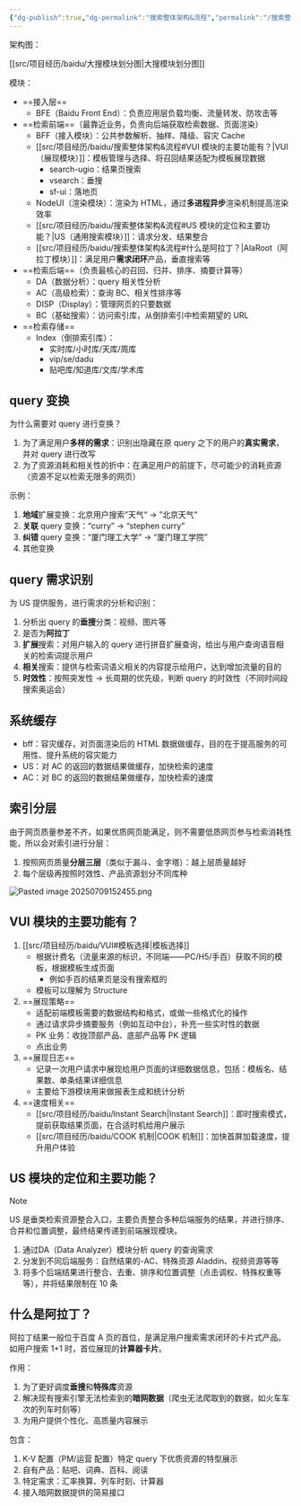 ```yaml
---
{"dg-publish":true,"dg-permalink":"搜索整体架构&流程","permalink":"/搜索整体架构&流程/"}
---
```



架构图：

<style> .container {font-family: sans-serif; text-align: center;} .button-wrapper button {z-index: 1;height: 40px; width: 100px; margin: 10px;padding: 5px;} .excalidraw .App-menu_top .buttonList { display: flex;} .excalidraw-wrapper { height: 800px; margin: 50px; position: relative;} :root[dir="ltr"] .excalidraw .layer-ui__wrapper .zen-mode-transition.App-menu_bottom--transition-left {transform: none;} </style><script src="https://cdn.jsdelivr.net/npm/react@17/umd/react.production.min.js"></script><script src="https://cdn.jsdelivr.net/npm/react-dom@17/umd/react-dom.production.min.js"></script><script type="text/javascript" src="https://cdn.jsdelivr.net/npm/@excalidraw/excalidraw@0/dist/excalidraw.production.min.js"></script><div id="Drawing_2025-07-08_1015.55.excalidraw.md1"></div><script>(function(){const InitialData={"type":"excalidraw","version":2,"source":"https://github.com/zsviczian/obsidian-excalidraw-plugin/releases/tag/2.13.0","elements":[{"id":"AJ95CTKOlv9u1peV2lcHq","type":"rectangle","x":-206.01887893676758,"y":-316.11328125,"width":148.69146728515625,"height":71.94009399414062,"angle":0,"strokeColor":"#1e1e1e","backgroundColor":"transparent","fillStyle":"solid","strokeWidth":2,"strokeStyle":"solid","roughness":1,"opacity":100,"groupIds":[],"frameId":null,"index":"a0","roundness":{"type":3},"seed":331179352,"version":597,"versionNonce":1190184,"isDeleted":false,"boundElements":[{"type":"text","id":"8sjlw1u5"},{"id":"NjAXDvy92cEBvGCr5J1pH","type":"arrow"}],"updated":1751941278210,"link":null,"locked":false},{"id":"8sjlw1u5","type":"text","x":-152.96313095092773,"y":-292.6432342529297,"width":42.57997131347656,"height":25,"angle":0,"strokeColor":"#1e1e1e","backgroundColor":"transparent","fillStyle":"solid","strokeWidth":2,"strokeStyle":"solid","roughness":1,"opacity":100,"groupIds":[],"frameId":null,"index":"a1","roundness":null,"seed":1315753512,"version":197,"versionNonce":665321256,"isDeleted":false,"boundElements":[],"updated":1751941278211,"link":null,"locked":false,"text":"BFE","rawText":"BFE","fontSize":20,"fontFamily":5,"textAlign":"center","verticalAlign":"middle","containerId":"AJ95CTKOlv9u1peV2lcHq","originalText":"BFE","autoResize":true,"lineHeight":1.25},{"id":"OLhaR6Pe9VneRn3I7MTpL","type":"rectangle","x":-204.9978265726815,"y":-188.8737030029297,"width":148.69146728515625,"height":71.94009399414062,"angle":0,"strokeColor":"#1e1e1e","backgroundColor":"transparent","fillStyle":"solid","strokeWidth":2,"strokeStyle":"solid","roughness":1,"opacity":100,"groupIds":[],"frameId":null,"index":"a2","roundness":{"type":3},"seed":10265176,"version":858,"versionNonce":1616797016,"isDeleted":false,"boundElements":[{"type":"text","id":"D5Z48zlL"},{"id":"hd1l1KzLoowPcs1fJLY9a","type":"arrow"},{"id":"NjAXDvy92cEBvGCr5J1pH","type":"arrow"}],"updated":1751941278210,"link":null,"locked":false},{"id":"D5Z48zlL","type":"text","x":-180.65209293010338,"y":-177.90365600585938,"width":100,"height":50,"angle":0,"strokeColor":"#1e1e1e","backgroundColor":"transparent","fillStyle":"solid","strokeWidth":2,"strokeStyle":"solid","roughness":1,"opacity":100,"groupIds":[],"frameId":null,"index":"a3","roundness":null,"seed":109483864,"version":499,"versionNonce":1135467048,"isDeleted":false,"boundElements":[],"updated":1751941278211,"link":null,"locked":false,"text":"BFF\n搜索接入层","rawText":"BFF\n搜索接入层","fontSize":20,"fontFamily":5,"textAlign":"center","verticalAlign":"middle","containerId":"OLhaR6Pe9VneRn3I7MTpL","originalText":"BFF\n搜索接入层","autoResize":true,"lineHeight":1.25},{"id":"T0BFYrz8E8iErwGqiCNk3","type":"rectangle","x":-204.10478591918945,"y":-63.30507373454668,"width":148.69146728515625,"height":71.94009399414062,"angle":0,"strokeColor":"#1e1e1e","backgroundColor":"#ffec99","fillStyle":"solid","strokeWidth":2,"strokeStyle":"solid","roughness":1,"opacity":100,"groupIds":[],"frameId":null,"index":"a4","roundness":{"type":3},"seed":1559906904,"version":932,"versionNonce":1424396376,"isDeleted":false,"boundElements":[{"type":"text","id":"h4mZWs9u"},{"id":"voiqu34FN5c6zq-I7tptr","type":"arrow"}],"updated":1751941332445,"link":null,"locked":false},{"id":"h4mZWs9u","type":"text","x":-179.75905227661133,"y":-52.33502673747637,"width":100,"height":50,"angle":0,"strokeColor":"#1e1e1e","backgroundColor":"transparent","fillStyle":"solid","strokeWidth":2,"strokeStyle":"solid","roughness":1,"opacity":100,"groupIds":[],"frameId":null,"index":"a5","roundness":null,"seed":1492074328,"version":549,"versionNonce":1573953112,"isDeleted":false,"boundElements":[],"updated":1751941219078,"link":null,"locked":false,"text":"VUI\n搜索展现层","rawText":"VUI\n搜索展现层","fontSize":20,"fontFamily":5,"textAlign":"center","verticalAlign":"middle","containerId":"T0BFYrz8E8iErwGqiCNk3","originalText":"VUI\n搜索展现层","autoResize":true,"lineHeight":1.25},{"id":"NjAXDvy92cEBvGCr5J1pH","type":"arrow","x":-126.11111417709358,"y":-242.9231719970703,"width":1.2600590519804484,"height":53.049468994140625,"angle":0,"strokeColor":"#1e1e1e","backgroundColor":"transparent","fillStyle":"solid","strokeWidth":2,"strokeStyle":"solid","roughness":1,"opacity":100,"groupIds":[],"frameId":null,"index":"a6","roundness":{"type":2},"seed":869873240,"version":663,"versionNonce":859515688,"isDeleted":false,"boundElements":[],"updated":1751941278213,"link":null,"locked":false,"points":[[0,0],[1.2600590519804484,53.049468994140625]],"lastCommittedPoint":null,"startBinding":{"elementId":"AJ95CTKOlv9u1peV2lcHq","focus":-0.06220682798603423,"gap":1.2500152587890625},"endBinding":{"elementId":"OLhaR6Pe9VneRn3I7MTpL","focus":0.0888088618310053,"gap":1},"startArrowhead":null,"endArrowhead":"arrow","elbowed":false},{"id":"hd1l1KzLoowPcs1fJLY9a","type":"arrow","x":-127.88776505009932,"y":-115.93360900878906,"width":0.7254742382307597,"height":51.79298400878906,"angle":0,"strokeColor":"#1e1e1e","backgroundColor":"transparent","fillStyle":"solid","strokeWidth":2,"strokeStyle":"solid","roughness":1,"opacity":100,"groupIds":[],"frameId":null,"index":"a7","roundness":{"type":2},"seed":280367704,"version":480,"versionNonce":181104680,"isDeleted":false,"boundElements":[],"updated":1751941278212,"link":null,"locked":false,"points":[[0,0],[-0.7254742382307597,51.79298400878906]],"lastCommittedPoint":null,"startBinding":{"elementId":"OLhaR6Pe9VneRn3I7MTpL","focus":-0.04385027559334594,"gap":1},"endBinding":null,"startArrowhead":null,"endArrowhead":"arrow","elbowed":false},{"id":"KbPqjSWjXvailYgfzqvS5","type":"rectangle","x":-203.91378116252525,"y":70.38734436035156,"width":148.69146728515625,"height":71.94009399414062,"angle":0,"strokeColor":"#1e1e1e","backgroundColor":"transparent","fillStyle":"solid","strokeWidth":2,"strokeStyle":"solid","roughness":1,"opacity":100,"groupIds":[],"frameId":null,"index":"a8","roundness":{"type":3},"seed":1401070424,"version":1045,"versionNonce":1472055592,"isDeleted":false,"boundElements":[{"type":"text","id":"2kQpMwmI"}],"updated":1751941227299,"link":null,"locked":false},{"id":"2kQpMwmI","type":"text","x":-169.56804751994713,"y":81.35739135742188,"width":80,"height":50,"angle":0,"strokeColor":"#1e1e1e","backgroundColor":"transparent","fillStyle":"solid","strokeWidth":2,"strokeStyle":"solid","roughness":1,"opacity":100,"groupIds":[],"frameId":null,"index":"a9","roundness":null,"seed":1862563928,"version":689,"versionNonce":1563437864,"isDeleted":false,"boundElements":[],"updated":1751941232006,"link":null,"locked":false,"text":"US\n统一搜索","rawText":"US\n统一搜索","fontSize":20,"fontFamily":5,"textAlign":"center","verticalAlign":"middle","containerId":"KbPqjSWjXvailYgfzqvS5","originalText":"US\n统一搜索","autoResize":true,"lineHeight":1.25},{"id":"voiqu34FN5c6zq-I7tptr","type":"arrow","x":-126.85672015074802,"y":12.052973750804881,"width":2.1829717743008104,"height":64.382542606617,"angle":0,"strokeColor":"#1e1e1e","backgroundColor":"transparent","fillStyle":"solid","strokeWidth":2,"strokeStyle":"solid","roughness":1,"opacity":100,"groupIds":[],"frameId":null,"index":"aA","roundness":{"type":2},"seed":184309544,"version":444,"versionNonce":631873832,"isDeleted":false,"boundElements":[],"updated":1751941268957,"link":null,"locked":false,"points":[[0,0],[-2.1829717743008104,64.382542606617]],"lastCommittedPoint":null,"startBinding":{"elementId":"T0BFYrz8E8iErwGqiCNk3","focus":-0.05608169084701131,"gap":3.4179534912109375},"endBinding":null,"startArrowhead":null,"endArrowhead":"arrow","elbowed":false},{"id":"IHKcnG-Ppu1GuAS8I6Mwc","type":"rectangle","x":40.21162033081055,"y":-63.37237548828125,"width":148.69146728515625,"height":71.94009399414062,"angle":0,"strokeColor":"#1e1e1e","backgroundColor":"transparent","fillStyle":"solid","strokeWidth":2,"strokeStyle":"solid","roughness":1,"opacity":100,"groupIds":[],"frameId":null,"index":"aB","roundness":{"type":3},"seed":1987667288,"version":986,"versionNonce":537096536,"isDeleted":false,"boundElements":[{"type":"text","id":"hq7cODDF"}],"updated":1751941129969,"link":null,"locked":false},{"id":"hq7cODDF","type":"text","x":78.0673713684082,"y":-52.40232849121094,"width":72.97996520996094,"height":50,"angle":0,"strokeColor":"#1e1e1e","backgroundColor":"transparent","fillStyle":"solid","strokeWidth":2,"strokeStyle":"solid","roughness":1,"opacity":100,"groupIds":[],"frameId":null,"index":"aC","roundness":null,"seed":1238563416,"version":637,"versionNonce":583614040,"isDeleted":false,"boundElements":[],"updated":1751941226427,"link":null,"locked":false,"text":"NodeUI\n渲染","rawText":"NodeUI\n渲染","fontSize":20,"fontFamily":5,"textAlign":"center","verticalAlign":"middle","containerId":"IHKcnG-Ppu1GuAS8I6Mwc","originalText":"NodeUI\n渲染","autoResize":true,"lineHeight":1.25},{"id":"gkpWsEPj8jrxTra2mH1Og","type":"arrow","x":-55.57942581176758,"y":-24.003890991210938,"width":98.15106201171875,"height":2.024749755859375,"angle":0,"strokeColor":"#1e1e1e","backgroundColor":"transparent","fillStyle":"solid","strokeWidth":2,"strokeStyle":"solid","roughness":1,"opacity":100,"groupIds":[],"frameId":null,"index":"aD","roundness":{"type":2},"seed":405736792,"version":115,"versionNonce":111737688,"isDeleted":false,"boundElements":[],"updated":1751941129969,"link":null,"locked":false,"points":[[0,0],[98.15106201171875,-2.024749755859375]],"lastCommittedPoint":null,"startBinding":null,"endBinding":null,"startArrowhead":null,"endArrowhead":"arrow","elbowed":false},{"id":"dZMbNJ7DQ-1OH0jr7GTQS","type":"rectangle","x":-203.57426834106445,"y":216.7903289794922,"width":148.69146728515625,"height":71.94009399414062,"angle":0,"strokeColor":"#1e1e1e","backgroundColor":"transparent","fillStyle":"solid","strokeWidth":2,"strokeStyle":"solid","roughness":1,"opacity":100,"groupIds":[],"frameId":null,"index":"aE","roundness":{"type":3},"seed":970217768,"version":1193,"versionNonce":817820504,"isDeleted":false,"boundElements":[{"type":"text","id":"XzsFvUkK"},{"id":"Ho2QNKnSg4sLZOmei8i6L","type":"arrow"}],"updated":1751941187451,"link":null,"locked":false},{"id":"XzsFvUkK","type":"text","x":-169.22853469848633,"y":227.7603759765625,"width":80,"height":50,"angle":0,"strokeColor":"#1e1e1e","backgroundColor":"transparent","fillStyle":"solid","strokeWidth":2,"strokeStyle":"solid","roughness":1,"opacity":100,"groupIds":[],"frameId":null,"index":"aF","roundness":null,"seed":1128199208,"version":829,"versionNonce":1775132456,"isDeleted":false,"boundElements":[],"updated":1751941236944,"link":null,"locked":false,"text":"AC\n高级搜索","rawText":"AC\n高级搜索","fontSize":20,"fontFamily":5,"textAlign":"center","verticalAlign":"middle","containerId":"dZMbNJ7DQ-1OH0jr7GTQS","originalText":"AC\n高级搜索","autoResize":true,"lineHeight":1.25},{"id":"_9sGqY3Ikjb3gCT2p-e-h","type":"arrow","x":-130.01301956176758,"y":140.84637451171875,"width":0.48504638671875,"height":76.5006103515625,"angle":0,"strokeColor":"#1e1e1e","backgroundColor":"transparent","fillStyle":"solid","strokeWidth":2,"strokeStyle":"solid","roughness":1,"opacity":100,"groupIds":[],"frameId":null,"index":"aG","roundness":{"type":2},"seed":1962384984,"version":71,"versionNonce":434332712,"isDeleted":false,"boundElements":[],"updated":1751941139688,"link":null,"locked":false,"points":[[0,0],[0.48504638671875,76.5006103515625]],"lastCommittedPoint":null,"startBinding":null,"endBinding":null,"startArrowhead":null,"endArrowhead":"arrow","elbowed":false},{"id":"mf7X0xd4mekc1fSeFW1l3","type":"rectangle","x":5.266857147216797,"y":212.9524383544922,"width":148.69146728515625,"height":71.94009399414062,"angle":0,"strokeColor":"#1e1e1e","backgroundColor":"transparent","fillStyle":"solid","strokeWidth":2,"strokeStyle":"solid","roughness":1,"opacity":100,"groupIds":[],"frameId":null,"index":"aH","roundness":{"type":3},"seed":1578897448,"version":1440,"versionNonce":1326526760,"isDeleted":false,"boundElements":[{"type":"text","id":"5q2CgPU4"},{"id":"IOAySVIejeToKcNcdmQXo","type":"arrow"}],"updated":1751941152758,"link":null,"locked":false},{"id":"5q2CgPU4","type":"text","x":29.612590789794922,"y":223.9224853515625,"width":100,"height":50,"angle":0,"strokeColor":"#1e1e1e","backgroundColor":"transparent","fillStyle":"solid","strokeWidth":2,"strokeStyle":"solid","roughness":1,"opacity":100,"groupIds":[],"frameId":null,"index":"aI","roundness":null,"seed":326617896,"version":1091,"versionNonce":1057517352,"isDeleted":false,"boundElements":[],"updated":1751941246174,"link":null,"locked":false,"text":"AlaRoot\n阿拉丁入口","rawText":"AlaRoot\n阿拉丁入口","fontSize":20,"fontFamily":5,"textAlign":"center","verticalAlign":"middle","containerId":"mf7X0xd4mekc1fSeFW1l3","originalText":"AlaRoot\n阿拉丁入口","autoResize":true,"lineHeight":1.25},{"id":"IOAySVIejeToKcNcdmQXo","type":"arrow","x":-125.69984817504883,"y":142.22332763671875,"width":215.7486572265626,"height":68.55139160156247,"angle":0,"strokeColor":"#1e1e1e","backgroundColor":"transparent","fillStyle":"solid","strokeWidth":2,"strokeStyle":"solid","roughness":1,"opacity":100,"groupIds":[],"frameId":null,"index":"aJ","roundness":{"type":2},"seed":2005781288,"version":101,"versionNonce":2009167656,"isDeleted":false,"boundElements":[],"updated":1751941268965,"link":null,"locked":false,"points":[[0,0],[215.7486572265626,68.55139160156247]],"lastCommittedPoint":null,"startBinding":null,"endBinding":{"elementId":"mf7X0xd4mekc1fSeFW1l3","focus":0.6957884095277208,"gap":2.1777191162109375},"startArrowhead":null,"endArrowhead":"arrow","elbowed":false},{"id":"pJTfRkDaAnCweoblNwec6","type":"rectangle","x":-201.27929295491606,"y":365.46691755861394,"width":148.69146728515625,"height":71.94009399414062,"angle":0,"strokeColor":"#1e1e1e","backgroundColor":"transparent","fillStyle":"solid","strokeWidth":2,"strokeStyle":"solid","roughness":1,"opacity":100,"groupIds":[],"frameId":null,"index":"aK","roundness":{"type":3},"seed":859757656,"version":1335,"versionNonce":1224728664,"isDeleted":false,"boundElements":[{"type":"text","id":"fUZLq9sY"}],"updated":1751941188430,"link":null,"locked":false},{"id":"fUZLq9sY","type":"text","x":-166.93355931233793,"y":376.43696455568426,"width":80,"height":50,"angle":0,"strokeColor":"#1e1e1e","backgroundColor":"transparent","fillStyle":"solid","strokeWidth":2,"strokeStyle":"solid","roughness":1,"opacity":100,"groupIds":[],"frameId":null,"index":"aL","roundness":null,"seed":1557238104,"version":967,"versionNonce":764439384,"isDeleted":false,"boundElements":[],"updated":1751941239740,"link":null,"locked":false,"text":"BC\n基础搜索","rawText":"BC\n基础搜索","fontSize":20,"fontFamily":5,"textAlign":"center","verticalAlign":"middle","containerId":"pJTfRkDaAnCweoblNwec6","originalText":"BC\n基础搜索","autoResize":true,"lineHeight":1.25},{"id":"Ho2QNKnSg4sLZOmei8i6L","type":"arrow","x":-126.61519886797333,"y":292.36722477387906,"width":3.1645487343556056,"height":71.98484231231686,"angle":0,"strokeColor":"#1e1e1e","backgroundColor":"transparent","fillStyle":"solid","strokeWidth":2,"strokeStyle":"solid","roughness":1,"opacity":100,"groupIds":[],"frameId":null,"index":"aM","roundness":{"type":2},"seed":741824296,"version":41,"versionNonce":355154984,"isDeleted":false,"boundElements":[],"updated":1751941268958,"link":null,"locked":false,"points":[[0,0],[-3.1645487343556056,71.98484231231686]],"lastCommittedPoint":null,"startBinding":{"elementId":"dZMbNJ7DQ-1OH0jr7GTQS","focus":-0.05735119009178363,"gap":3.6368018002462463},"endBinding":null,"startArrowhead":null,"endArrowhead":"arrow","elbowed":false},{"id":"Fc1bqJrInIXC-aVAoEQ-k","type":"rectangle","x":7.6685236540560595,"y":365.78803106341576,"width":148.69146728515625,"height":71.94009399414062,"angle":0,"strokeColor":"#1e1e1e","backgroundColor":"transparent","fillStyle":"solid","strokeWidth":2,"strokeStyle":"solid","roughness":1,"opacity":100,"groupIds":[],"frameId":null,"index":"aN","roundness":{"type":3},"seed":1595532328,"version":1445,"versionNonce":1793978200,"isDeleted":false,"boundElements":[{"type":"text","id":"s1P6dneU"},{"id":"Aml-gG2LIODuJhNyBL0dV","type":"arrow"}],"updated":1751941205295,"link":null,"locked":false},{"id":"s1P6dneU","type":"text","x":55.56427560718106,"y":376.75807806048607,"width":52.89996337890625,"height":50,"angle":0,"strokeColor":"#1e1e1e","backgroundColor":"transparent","fillStyle":"solid","strokeWidth":2,"strokeStyle":"solid","roughness":1,"opacity":100,"groupIds":[],"frameId":null,"index":"aO","roundness":null,"seed":1570447144,"version":1075,"versionNonce":149939240,"isDeleted":false,"boundElements":[],"updated":1751941249243,"link":null,"locked":false,"text":"DISP\n展现","rawText":"DISP\n展现","fontSize":20,"fontFamily":5,"textAlign":"center","verticalAlign":"middle","containerId":"Fc1bqJrInIXC-aVAoEQ-k","originalText":"DISP\n展现","autoResize":true,"lineHeight":1.25},{"id":"Aml-gG2LIODuJhNyBL0dV","type":"arrow","x":-124.62610934162058,"y":287.60542552534434,"width":208.56363396515593,"height":77.18260553807141,"angle":0,"strokeColor":"#1e1e1e","backgroundColor":"transparent","fillStyle":"solid","strokeWidth":2,"strokeStyle":"solid","roughness":1,"opacity":100,"groupIds":[],"frameId":null,"index":"aP","roundness":{"type":2},"seed":1563700264,"version":77,"versionNonce":1104695848,"isDeleted":false,"boundElements":[],"updated":1751941268970,"link":null,"locked":false,"points":[[0,0],[208.56363396515593,77.18260553807141]],"lastCommittedPoint":null,"startBinding":null,"endBinding":{"elementId":"Fc1bqJrInIXC-aVAoEQ-k","focus":0.5935730357699854,"gap":1},"startArrowhead":null,"endArrowhead":"arrow","elbowed":false},{"id":"bdWdEaxruJg8Z5FO_ihey","type":"freedraw","x":99.66634717262559,"y":-142.10958925110845,"width":79.5539330938933,"height":72.9407859544979,"angle":0,"strokeColor":"#1e1e1e","backgroundColor":"transparent","fillStyle":"solid","strokeWidth":2,"strokeStyle":"solid","roughness":1,"opacity":100,"groupIds":[],"frameId":null,"index":"aQ","roundness":null,"seed":77470760,"version":72,"versionNonce":1479557976,"isDeleted":true,"boundElements":null,"updated":1751941302814,"link":null,"locked":false,"points":[[0,0],[-4.893693592093086,0.7054078724517012],[-5.955223228610748,1.7635037842556187],[-7.610151365666525,3.0013297498283578],[-9.424556939429294,5.266745526622799],[-11.842535012882081,8.162949250838807],[-12.55134481630023,9.573733201994884],[-15.6408704212771,18.319986438588188],[-16.180092376331118,23.68847195673058],[-16.705706607519232,28.39224559902911],[-16.705706607519232,33.09601924132764],[-15.661218419581019,37.79980878049986],[-11.567837035779121,46.040748093587894],[-8.28506903440973,50.083195894135315],[-6.219747206561692,51.32105365345544],[-2.838545763396951,52.769131670252904],[0.5425920922730256,53.732291452470065],[5.246349837697835,54.776811434155576],[9.95017117061741,54.776811434155576],[15.318608998138757,54.776811434155576],[21.348420358032286,54.22741547994971],[26.716921773048398,53.152373500808324],[28.782243600896322,52.32487763853308],[33.486001346321245,50.75467983816472],[38.189759091746055,49.18451383154371],[45.12842651338315,45.22682816143106],[47.8448842869567,43.866898309161115],[52.39266190788305,40.69261057374942],[54.04428349521436,39.0376347460726],[54.240959616320765,38.6374627450534],[56.38430330016536,33.84889517857275],[57.34739949488778,30.464355391936294],[57.5983793364677,29.70469148963204],[58.12062343043681,24.997515916367064],[59.16517520586967,20.29035623997575],[59.701027023704455,14.918484687740602],[60.05368326930932,13.504298805618077],[60.05368326930932,9.458433177230546],[60.53529495416524,6.07387749372046],[60.53529495416524,3.3540336860542084],[60.33518510834506,2.953861685035008],[59.01936908052312,1.132715836834052],[58.619149388882875,0.7325279389411605],[56.55045742381583,-0.5086999575980258],[53.65086766550701,-2.441759796470535],[51.58217570043996,-3.269239761872086],[46.74609237854486,-5.955175537989675],[40.607800752693606,-8.746237339719642],[37.887972841901046,-9.655125195210559],[31.095111545610507,-12.486882993548363],[28.375283634817947,-13.39575495216559],[21.677358468114107,-15.07107877814633],[14.236794950811827,-17.09909064347923],[8.864923398576707,-17.638312598533133],[4.157731928438011,-18.16397452034232],[-1.3022718914509142,-18.16397452034232],[-6.762339298834718,-18.16397452034232],[-10.906527090901704,-17.43144658140116],[-12.975282643463515,-17.02110058123],[-15.043974608530561,-16.610738684185122],[-16.658270336473265,-16.06134272997926],[-17.258536286438925,-15.467864745072802],[-18.018152498122163,-15.216900800366545],[-18.21826234394223,-15.020208782386533],[-18.618418448087823,-14.62342281546006],[-18.81852829390789,-14.426730797480047],[-19.01863813972807,-14.230022882626372],[-19.01863813972807,-14.03333086464636],[-19.01863813972807,-13.836638846666347],[-19.01863813972807,-13.836638846666347]],"pressures":[],"simulatePressure":true,"lastCommittedPoint":[-19.01863813972807,-13.836638846666347]},{"id":"aq7V8OOXiO9rWZ4QqD4WG","type":"freedraw","x":-151.86543386129495,"y":-25.915746867533528,"width":0.0001,"height":0.0001,"angle":0,"strokeColor":"#1e1e1e","backgroundColor":"transparent","fillStyle":"solid","strokeWidth":2,"strokeStyle":"solid","roughness":1,"opacity":100,"groupIds":[],"frameId":null,"index":"aR","roundness":null,"seed":466630952,"version":4,"versionNonce":132328536,"isDeleted":true,"boundElements":null,"updated":1751941307987,"link":null,"locked":false,"points":[[0,0],[0.0001,0.0001]],"pressures":[],"simulatePressure":true,"lastCommittedPoint":[0.0001,0.0001]},{"id":"FyW2SEy8pQGWHBdNt48OD","type":"freedraw","x":-109.86716536200186,"y":-19.492551471679974,"width":0.0001,"height":0.0001,"angle":0,"strokeColor":"#1e1e1e","backgroundColor":"transparent","fillStyle":"solid","strokeWidth":2,"strokeStyle":"solid","roughness":1,"opacity":100,"groupIds":[],"frameId":null,"index":"aS","roundness":null,"seed":1035960360,"version":4,"versionNonce":497317208,"isDeleted":true,"boundElements":null,"updated":1751941310696,"link":null,"locked":false,"points":[[0,0],[0.0001,0.0001]],"pressures":[],"simulatePressure":true,"lastCommittedPoint":[0.0001,0.0001]}],"appState":{"theme":"light","viewBackgroundColor":"#f8f9fa","currentItemStrokeColor":"#1e1e1e","currentItemBackgroundColor":"#ffec99","currentItemFillStyle":"solid","currentItemStrokeWidth":2,"currentItemStrokeStyle":"solid","currentItemRoughness":1,"currentItemOpacity":100,"currentItemFontFamily":5,"currentItemFontSize":20,"currentItemTextAlign":"left","currentItemStartArrowhead":null,"currentItemEndArrowhead":"arrow","currentItemArrowType":"round","scrollX":640.9465310860311,"scrollY":243.92418315674533,"zoom":{"value":1},"currentItemRoundness":"round","gridSize":20,"gridStep":5,"gridModeEnabled":false,"gridColor":{"Bold":"rgba(203, 211, 218, 0.5)","Regular":"rgba(218, 224, 229, 0.5)"},"currentStrokeOptions":null,"frameRendering":{"enabled":true,"clip":true,"name":true,"outline":true},"objectsSnapModeEnabled":false,"activeTool":{"type":"selection","customType":null,"locked":false,"fromSelection":false,"lastActiveTool":null}},"files":{}};InitialData.scrollToContent=true;App=()=>{const e=React.useRef(null),t=React.useRef(null),[n,i]=React.useState({width:void 0,height:void 0});return React.useEffect(()=>{i({width:t.current.getBoundingClientRect().width,height:t.current.getBoundingClientRect().height});const e=()=>{i({width:t.current.getBoundingClientRect().width,height:t.current.getBoundingClientRect().height})};return window.addEventListener("resize",e),()=>window.removeEventListener("resize",e)},[t]),React.createElement(React.Fragment,null,React.createElement("div",{className:"excalidraw-wrapper",ref:t},React.createElement(ExcalidrawLib.Excalidraw,{ref:e,width:n.width,height:n.height,initialData:InitialData,viewModeEnabled:!0,zenModeEnabled:!0,gridModeEnabled:!1})))},excalidrawWrapper=document.getElementById("Drawing_2025-07-08_1015.55.excalidraw.md1");ReactDOM.render(React.createElement(App),excalidrawWrapper);})();</script>

[[src/项目经历/baidu/大搜模块划分图\|大搜模块划分图]]

模块：
- ==接入层==
	- BFE（Baidu Front End）：负责应用层负载均衡、流量转发、防攻击等
- ==检索前端==（最靠近业务，负责向后端获取检索数据、页面渲染）
	- BFF（接入模块）：公共参数解析、抽样、降级、容灾 Cache
	- [[src/项目经历/baidu/搜索整体架构&流程#VUI 模块的主要功能有？\|VUI（展现模块）]]：模板管理与选择、将召回结果适配为模板展现数据
		- search-ugio：结果页搜索
		- vsearch：垂搜
		- sf-ui：落地页
	- NodeUI（渲染模块）：渲染为 HTML，通过**多进程异步**渲染机制提高渲染效率
	- [[src/项目经历/baidu/搜索整体架构&流程#US 模块的定位和主要功能？\|US（通用搜索模块）]]：请求分发、结果整合
	- [[src/项目经历/baidu/搜索整体架构&流程#什么是阿拉丁？\|AlaRoot（阿拉丁模块）]]：满足用户**需求闭环**产品，垂直搜索等
- ==检索后端==（负责最核心的召回、归并、排序、摘要计算等）
	- DA（数据分析）：query 相关性分析
	- AC（高级检索）：查询 BC、相关性排序等
	- DISP（Display）：管理网页的只要数据
	- BC（基础搜索）：访问索引库，从倒排索引中检索期望的 URL
- ==检索存储==
	- Index（倒排索引库）：
		- 实时库/小时库/天库/周库
		- vip/se/dadu
		- 贴吧库/知道库/文库/学术库

## query 变换

为什么需要对 query 进行变换？
1. 为了满足用户**多样的需求**：识别出隐藏在原 query 之下的用户的**真实需求**，并对 query 进行改写
2. 为了资源消耗和相关性的折中：在满足用户的前提下，尽可能少的消耗资源（资源不足以检索无限多的网页）

示例：
1. **地域**扩展变换：北京用户搜索”天气“ → ”北京天气“
2. **关联** query 变换：“curry” → “stephen curry”
3. **纠错** query 变换：“厦门理工大学” → “厦门理工学院”
4. 其他变换

## query 需求识别

为 US 提供服务，进行需求的分析和识别：
1. 分析出 query 的**垂搜**分类：视频、图片等
2. 是否为**阿拉丁**
3. **扩展**搜索：对用户输入的 query 进行拼音扩展查询，给出与用户查询语音相关的检索词提示用户
4. **相关**搜索：提供与检索词语义相关的内容提示给用户，达到增加流量的目的
5. **时效性**：按照突发性 → 长周期的优先级，判断 query 的时效性（不同时间段搜索奥运会）

## 系统缓存

- bff：容灾缓存，对页面渲染后的 HTML 数据做缓存，目的在于提高服务的可用性、提升系统的容灾能力
- US：对 AC 的返回的数据结果做缓存，加快检索的速度
- AC：对 BC 的返回的数据结果做缓存，加快检索的速度

## 索引分层

由于网页质量参差不齐，如果优质网页能满足，则不需要低质网页参与检索消耗性能，所以会对索引进行分层：
1. 按照网页质量**分层三层**（类似于漏斗、金字塔）：越上层质量越好
2. 每个层级再按照时效性、产品资源划分不同库种

![Pasted image 20250709152455.png](/img/user/attachments/images/Pasted%20image%2020250709152455.png)


## VUI 模块的主要功能有？

1. [[src/项目经历/baidu/VUI#模板选择\|模板选择]]
    - 根据计费名（流量来源的标识，不同端——PC/H5/手百）获取不同的模板，根据模板生成页面
        - 例如手百的结果页是没有搜索框的
    - 模板可以理解为 Structure
2. ==展现策略==
	- 适配前端模板需要的数据结构和格式，或做一些格式化的操作
	- 通过请求异步摘要服务（例如互动中台），补充一些实时性的数据
	- PK 业务：收拢顶部产品、底部产品等 PK 逻辑
	- 点出业务
3. ==展现日志==
    - 记录一次用户请求中展现给用户页面的详细数据信息，包括：模板名、结果数、单条结果详细信息
    - 主要给下游模块用来做报表生成和统计分析
4. ==速度相关==
    - [[src/项目经历/baidu/Instant Search\|Instant Search]]：即时搜索模式，提前获取结果页面，在合适时机给用户展示
    - [[src/项目经历/baidu/COOK 机制\|COOK 机制]]：加快首屏加载速度，提升用户体验

## US 模块的定位和主要功能？

> [!NOTE] 
> US 是垂类检索资源整合入口，主要负责整合多种后端服务的结果，并进行排序、合并和位置调整，最终结果传递到前端展现模块。

1. 通过DA（Data Analyzer）模块分析 query 的查询需求
2. 分发到不同后端服务：自然结果的-AC、特殊资源 Aladdin、视频资源等等
3. 将多个后端结果进行整合、去重、排序和位置调整（点击调权、特殊权重等等），并将结果限制在 10 条

## 什么是阿拉丁？

阿拉丁结果一般位于百度 A 页的首位，是满足用户搜索需求闭环的卡片式产品。如用户搜索 1+1 时，首位展现的**计算器卡片**。

作用：
1. 为了更好调度**垂搜**和**特殊库**资源
2. 解决现有搜索引擎无法检索到的**暗网数据**（爬虫无法爬取到的数据，如火车车次的列车时刻等）
3. 为用户提供个性化、高质量内容展示

包含：
1. K-V 配置（PM/运营 配置）特定 query 下优质资源的特型展示
2. 自有产品：贴吧、词典、百科、阅读
3. 特定需求：汇率换算、列车时刻、计算器
4. 接入暗网数据提供的简易接口
